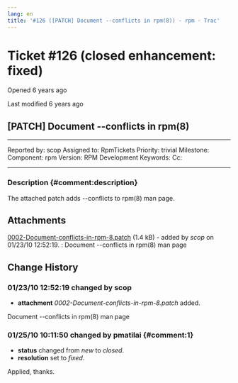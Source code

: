 ```yaml
---
lang: en
title: '#126 ([PATCH] Document --conflicts in rpm(8)) - rpm - Trac'
---
```


Ticket \#126 (closed enhancement: fixed)
========================================

Opened 6 years ago

Last modified 6 years ago

\[PATCH\] Document \--conflicts in rpm(8)
-----------------------------------------

  -------------- --------- -------------- -----------------
  Reported by:   scop      Assigned to:   RpmTickets
  Priority:      trivial   Milestone:     
  Component:     rpm       Version:       RPM Development
  Keywords:                Cc:            
                                          
  -------------- --------- -------------- -----------------

### Description {#comment:description}

The attached patch adds \--conflicts to rpm(8) man page.

Attachments
-----------

[0002-Document-conflicts-in-rpm-8.patch](/attachment/ticket/126/0002-Document-conflicts-in-rpm-8.patch "View attachment") (1.4 kB) - added by *scop* on 01/23/10 12:52:19.
:   Document \--conflicts in rpm(8) man page

Change History
--------------

### 01/23/10 12:52:19 changed by scop

-   **attachment** *0002-Document-conflicts-in-rpm-8.patch* added.

Document \--conflicts in rpm(8) man page

### 01/25/10 10:11:50 changed by pmatilai {#comment:1}

-   **status** changed from *new* to *closed*.
-   **resolution** set to *fixed*.

Applied, thanks.
